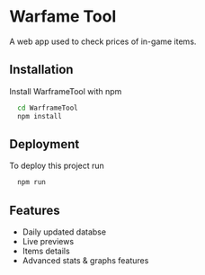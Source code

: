 
# Warfame Tool

A web app used to check prices of in-game items.


## Installation

Install WarframeTool with npm

```bash
  cd WarframeTool
  npm install
```
    
## Deployment

To deploy this project run

```bash
  npm run
```


## Features

- Daily updated databse
- Live previews
- Items details
- Advanced stats & graphs features

